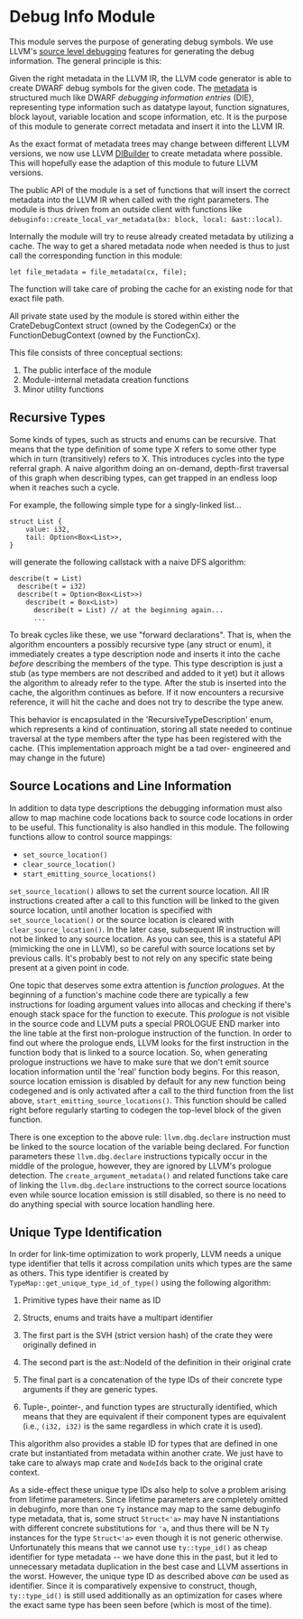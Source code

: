 # Debug Info Module

This module serves the purpose of generating debug symbols. We use LLVM's
[source level debugging](https://llvm.org/docs/SourceLevelDebugging.html)
features for generating the debug information. The general principle is
this:

Given the right metadata in the LLVM IR, the LLVM code generator is able to
create DWARF debug symbols for the given code. The
[metadata](https://llvm.org/docs/LangRef.html#metadata-type) is structured
much like DWARF *debugging information entries* (DIE), representing type
information such as datatype layout, function signatures, block layout,
variable location and scope information, etc. It is the purpose of this
module to generate correct metadata and insert it into the LLVM IR.

As the exact format of metadata trees may change between different LLVM
versions, we now use LLVM
[DIBuilder](https://llvm.org/docs/doxygen/html/classllvm_1_1DIBuilder.html)
to create metadata where possible. This will hopefully ease the adaption of
this module to future LLVM versions.

The public API of the module is a set of functions that will insert the
correct metadata into the LLVM IR when called with the right parameters.
The module is thus driven from an outside client with functions like
`debuginfo::create_local_var_metadata(bx: block, local: &ast::local)`.

Internally the module will try to reuse already created metadata by
utilizing a cache. The way to get a shared metadata node when needed is
thus to just call the corresponding function in this module:

    let file_metadata = file_metadata(cx, file);

The function will take care of probing the cache for an existing node for
that exact file path.

All private state used by the module is stored within either the
CrateDebugContext struct (owned by the CodegenCx) or the
FunctionDebugContext (owned by the FunctionCx).

This file consists of three conceptual sections:
1. The public interface of the module
2. Module-internal metadata creation functions
3. Minor utility functions


## Recursive Types

Some kinds of types, such as structs and enums can be recursive. That means
that the type definition of some type X refers to some other type which in
turn (transitively) refers to X. This introduces cycles into the type
referral graph. A naive algorithm doing an on-demand, depth-first traversal
of this graph when describing types, can get trapped in an endless loop
when it reaches such a cycle.

For example, the following simple type for a singly-linked list...

```
struct List {
    value: i32,
    tail: Option<Box<List>>,
}
```

will generate the following callstack with a naive DFS algorithm:

```
describe(t = List)
  describe(t = i32)
  describe(t = Option<Box<List>>)
    describe(t = Box<List>)
      describe(t = List) // at the beginning again...
      ...
```

To break cycles like these, we use "forward declarations". That is, when
the algorithm encounters a possibly recursive type (any struct or enum), it
immediately creates a type description node and inserts it into the cache
*before* describing the members of the type. This type description is just
a stub (as type members are not described and added to it yet) but it
allows the algorithm to already refer to the type. After the stub is
inserted into the cache, the algorithm continues as before. If it now
encounters a recursive reference, it will hit the cache and does not try to
describe the type anew.

This behavior is encapsulated in the 'RecursiveTypeDescription' enum,
which represents a kind of continuation, storing all state needed to
continue traversal at the type members after the type has been registered
with the cache. (This implementation approach might be a tad over-
engineered and may change in the future)


## Source Locations and Line Information

In addition to data type descriptions the debugging information must also
allow to map machine code locations back to source code locations in order
to be useful. This functionality is also handled in this module. The
following functions allow to control source mappings:

+ `set_source_location()`
+ `clear_source_location()`
+ `start_emitting_source_locations()`

`set_source_location()` allows to set the current source location. All IR
instructions created after a call to this function will be linked to the
given source location, until another location is specified with
`set_source_location()` or the source location is cleared with
`clear_source_location()`. In the later case, subsequent IR instruction
will not be linked to any source location. As you can see, this is a
stateful API (mimicking the one in LLVM), so be careful with source
locations set by previous calls. It's probably best to not rely on any
specific state being present at a given point in code.

One topic that deserves some extra attention is *function prologues*. At
the beginning of a function's machine code there are typically a few
instructions for loading argument values into allocas and checking if
there's enough stack space for the function to execute. This *prologue* is
not visible in the source code and LLVM puts a special PROLOGUE END marker
into the line table at the first non-prologue instruction of the function.
In order to find out where the prologue ends, LLVM looks for the first
instruction in the function body that is linked to a source location. So,
when generating prologue instructions we have to make sure that we don't
emit source location information until the 'real' function body begins. For
this reason, source location emission is disabled by default for any new
function being codegened and is only activated after a call to the third
function from the list above, `start_emitting_source_locations()`. This
function should be called right before regularly starting to codegen the
top-level block of the given function.

There is one exception to the above rule: `llvm.dbg.declare` instruction
must be linked to the source location of the variable being declared. For
function parameters these `llvm.dbg.declare` instructions typically occur
in the middle of the prologue, however, they are ignored by LLVM's prologue
detection. The `create_argument_metadata()` and related functions take care
of linking the `llvm.dbg.declare` instructions to the correct source
locations even while source location emission is still disabled, so there
is no need to do anything special with source location handling here.

## Unique Type Identification

In order for link-time optimization to work properly, LLVM needs a unique
type identifier that tells it across compilation units which types are the
same as others. This type identifier is created by
`TypeMap::get_unique_type_id_of_type()` using the following algorithm:

1. Primitive types have their name as ID

2. Structs, enums and traits have a multipart identifier

  1. The first part is the SVH (strict version hash) of the crate they
     were originally defined in

  2. The second part is the ast::NodeId of the definition in their
     original crate

  3. The final part is a concatenation of the type IDs of their concrete
     type arguments if they are generic types.

3. Tuple-, pointer-, and function types are structurally identified, which
   means that they are equivalent if their component types are equivalent
   (i.e., `(i32, i32)` is the same regardless in which crate it is used).

This algorithm also provides a stable ID for types that are defined in one
crate but instantiated from metadata within another crate. We just have to
take care to always map crate and `NodeId`s back to the original crate
context.

As a side-effect these unique type IDs also help to solve a problem arising
from lifetime parameters. Since lifetime parameters are completely omitted
in debuginfo, more than one `Ty` instance may map to the same debuginfo
type metadata, that is, some struct `Struct<'a>` may have N instantiations
with different concrete substitutions for `'a`, and thus there will be N
`Ty` instances for the type `Struct<'a>` even though it is not generic
otherwise. Unfortunately this means that we cannot use `ty::type_id()` as
cheap identifier for type metadata -- we have done this in the past, but it
led to unnecessary metadata duplication in the best case and LLVM
assertions in the worst. However, the unique type ID as described above
*can* be used as identifier. Since it is comparatively expensive to
construct, though, `ty::type_id()` is still used additionally as an
optimization for cases where the exact same type has been seen before
(which is most of the time).
